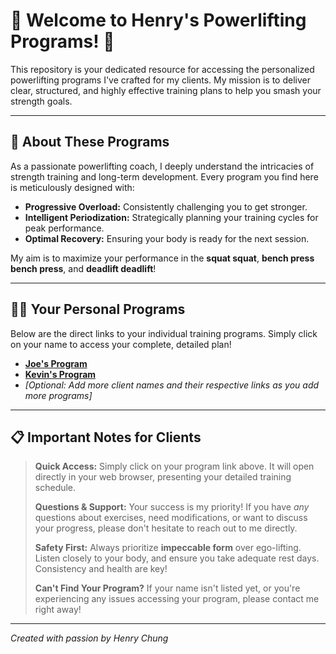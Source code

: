 # 💪 Welcome to **Henry's Powerlifting Programs**! 💪

This repository is your dedicated resource for accessing the personalized powerlifting programs I've crafted for my clients. My mission is to deliver clear, structured, and highly effective training plans to help you smash your strength goals.

---

## 🧠 About These Programs

As a passionate powerlifting coach, I deeply understand the intricacies of strength training and long-term development. Every program you find here is meticulously designed with:

* **Progressive Overload:** Consistently challenging you to get stronger.
* **Intelligent Periodization:** Strategically planning your training cycles for peak performance.
* **Optimal Recovery:** Ensuring your body is ready for the next session.

My aim is to maximize your performance in the **squat  squat**, **bench press bench press**, and **deadlift deadlift**!

---

## 🏋️‍♀️ Your Personal Programs

Below are the direct links to your individual training programs. Simply click on your name to access your complete, detailed plan!

* **[Joe's Program](https://henry-chung.github.io/LiftingProgram/Joe.html)**
* **[Kevin's Program](https://henry-chung.github.io/LiftingProgram/Kevin.html)**
* *[Optional: Add more client names and their respective links as you add more programs]*

---

## 📋 Important Notes for Clients

> **Quick Access:** Simply click on your program link above. It will open directly in your web browser, presenting your detailed training schedule.
>
> **Questions & Support:** Your success is my priority! If you have *any* questions about exercises, need modifications, or want to discuss your progress, please don't hesitate to reach out to me directly.
>
> **Safety First:** Always prioritize **impeccable form** over ego-lifting. Listen closely to your body, and ensure you take adequate rest days. Consistency and health are key!
>
> **Can't Find Your Program?** If your name isn't listed yet, or you're experiencing any issues accessing your program, please contact me right away!

---

*Created with passion by Henry Chung*
